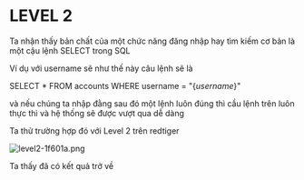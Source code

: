 # LEVEL 2

Ta nhận thấy bản chất của một chức năng đăng nhập hay tìm kiếm cơ bản là một cậu lệnh SELECT trong SQL 

Ví dụ với username sẽ như thế này câu lệnh sẽ là 

SELECT * FROM accounts WHERE username = "{$username$}"

và nếu chúng ta nhập đằng sau đó một lệnh luôn đúng thì cầu lệnh trên luôn thực thì và hệ thống sẽ được vượt qua dễ dàng 

Ta thử trường hợp đó với Level 2 trên redtiger

<img src="https://uphinhnhanh.com/images/2017/01/09/level2-1f601a.png" alt="level2-1f601a.png" border="0" />

Ta thấy đã có kết quả trở về 
